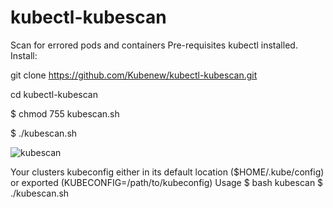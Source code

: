 # kubectl-kubescan
Scan for errored pods  and containers
Pre-requisites
kubectl installed.
Install:

git clone https://github.com/Kubenew/kubectl-kubescan.git

cd kubectl-kubescan

$ chmod 755 kubescan.sh

 $ ./kubescan.sh
 
 
 ![kubescan](https://user-images.githubusercontent.com/90440279/148094639-4f05f050-5ed2-40dc-b3fc-91e6a4957e9b.png)

Your clusters kubeconfig either in its default location ($HOME/.kube/config) or exported (KUBECONFIG=/path/to/kubeconfig)
Usage
$ bash kubescan $ ./kubescan.sh

